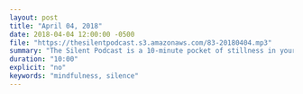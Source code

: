 ```yaml
---
layout: post
title: "April 04, 2018"
date: 2018-04-04 12:00:00 -0500
file: "https://thesilentpodcast.s3.amazonaws.com/83-20180404.mp3"
summary: "The Silent Podcast is a 10-minute pocket of stillness in your day. Listen to it at a set time every day, in the middle of a busy commute, or when you simply need a break from all of the hustle and bustle of distraction around you."
duration: "10:00"
explicit: "no"
keywords: "mindfulness, silence"
---
```

